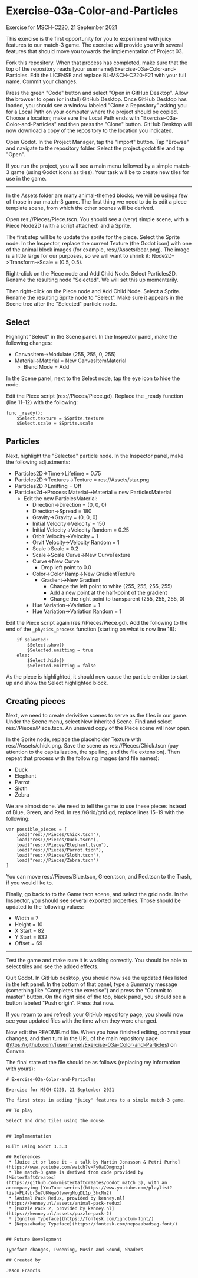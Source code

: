 # Exercise-03a-Color-and-Particles

Exercise for MSCH-C220, 21 September 2021

This exercise is the first opportunity for you to experiment with juicy features to our match-3 game. The exercise will provide you with several features that should move you towards the implementation of Project 03.

Fork this repository. When that process has completed, make sure that the top of the repository reads [your username]/Exercise-03a-Color-and-Particles. Edit the LICENSE and replace BL-MSCH-C220-F21 with your full name. Commit your changes.

Press the green "Code" button and select "Open in GitHub Desktop". Allow the browser to open (or install) GitHub Desktop. Once GitHub Desktop has loaded, you should see a window labeled "Clone a Repository" asking you for a Local Path on your computer where the project should be copied. Choose a location; make sure the Local Path ends with "Exercise-03a-Color-and-Particles" and then press the "Clone" button. GitHub Desktop will now download a copy of the repository to the location you indicated.

Open Godot. In the Project Manager, tap the "Import" button. Tap "Browse" and navigate to the repository folder. Select the project.godot file and tap "Open".

If you run the project, you will see a main menu followed by a simple match-3 game (using Godot icons as tiles). Your task will be to create new tiles for use in the game.

---

In the Assets folder are many animal-themed blocks; we will be usinga few of those in our match-3 game. The first thing we need to do is edit a piece template scene, from which the other scenes will be derived.

Open res://Pieces/Piece.tscn. You should see a (very) simple scene, with a Piece Node2D (with a script attached) and a Sprite.

The first step will be to update the sprite for the piece. Select the Sprite node. In the Inspector, replace the current Texture (the Godot icon) with one of the animal block images (for example, res://Assets/bear.png). The image is a little large for our purposes, so we will want to shrink it: Node2D->Transform->Scale = (0.5, 0.5).

Right-click on the Piece node and Add Child Node. Select Particles2D. Rename the resulting node "Selected". We will set this up momentarily.

Then right-click on the Piece node and Add Child Node. Select a Sprite. Rename the resulting Sprite node to "Select". Make sure it appears in the Scene tree after the "Selected" particle node.

## Select

Highlight "Select" in the Scene panel. In the Inspector panel, make the following changes:
 * CanvasItem->Modulate (255, 255, 0, 255)
 * Material->Material = New CanvasItemMaterial
   * Blend Mode = Add

In the Scene panel, next to the Select node, tap the eye icon to hide the node.

Edit the Piece script (res://Pieces/Piece.gd). Replace the _ready function (line 11–12) with the following:
```
func _ready():
	$Select.texture = $Sprite.texture
	$Select.scale = $Sprite.scale
```

## Particles

Next, highlight the "Selected" particle node. In the Inspector panel, make the following adjustments:

 * Particles2D->Time->Lifetime = 0.75
 * Particles2D->Textures->Texture = res://Assets/star.png
 * Particles2D->Emitting = Off
 * Particles2d->Process Material->Material = new ParticlesMaterial
   * Edit the new ParticlesMaterial:
     * Direction->Direction = (0, 0, 0)
     * Direction->Spread = 180
     * Gravity->Gravity = (0, 0, 0)
     * Initial Velocity->Velocity = 150
     * Initial Velocity->Velocity Random = 0.25
     * Orbit Velocity->Velocity = 1
     * Orvit Velocity->Velocity Random = 1
     * Scale->Scale = 0.2
     * Scale->Scale Curve->New CurveTexture
     * Curve->New Curve
       * Drop left point to 0.0
     * Color->Color Ramp->New GradientTexture
       * Gradient->New Gradient
         * Change the left point to white (255, 255, 255, 255)
         * Add a new point at the half-point of the gradient
         * Change the right point to transparent (255, 255, 255, 0) 
     * Hue Variation->Variation = 1
     * Hue Variation->Variation Random = 1

Edit the Piece script again (res://Pieces/Piece.gd). Add the following to the end of the `_physics_process` function (starting on what is now line 18):
```
	if selected:
		$Select.show()
		$Selected.emitting = true
	else:
		$Select.hide()
		$Selected.emitting = false
```

As the piece is highlighted, it should now cause the particle emitter to start up and show the Select highlighted block.

## Creating pieces

Next, we need to create derivitive scenes to serve as the tiles in our game. Under the Scene menu, select New Inherited Scene. Find and select res://Pieces/Piece.tscn. An unsaved copy of the Piece scene will now open.

In the Sprite node, replace the placeholder Texture with res://Assets/chick.png. Save the scene as res://Pieces/Chick.tscn (pay attention to the capitalization, the spelling, and the file extension). Then repeat that process with the following images (and file names):
 * Duck
 * Elephant
 * Parrot
 * Sloth
 * Zebra

We are almost done. We need to tell the game to use these pieces instead of Blue, Green, and Red.
In res://Grid/grid.gd, replace lines 15–19 with the following:
```
var possible_pieces = [
	load("res://Pieces/Chick.tscn"),
	load("res://Pieces/Duck.tscn"),
	load("res://Pieces/Elephant.tscn"),
	load("res://Pieces/Parrot.tscn"),
	load("res://Pieces/Sloth.tscn"),
	load("res://Pieces/Zebra.tscn")
]
```

You can move res://Pieces/Blue.tscn, Green.tscn, and Red.tscn to the Trash, if you would like to.

Finally, go back to to the Game.tscn scene, and select the grid node. In the Inspector, you should see several exported properties. Those should be updated to the following values:
 * Width = 7
 * Height = 10
 * X Start = 82
 * Y Start = 832
 * Offset = 69

---

Test the game and make sure it is working correctly. You should be able to select tiles and see the added effects.

Quit Godot. In GitHub desktop, you should now see the updated files listed in the left panel. In the bottom of that panel, type a Summary message (something like "Completes the exercise") and press the "Commit to master" button. On the right side of the top, black panel, you should see a button labeled "Push origin". Press that now.

If you return to and refresh your GitHub repository page, you should now see your updated files with the time when they were changed.

Now edit the README.md file. When you have finished editing, commit your changes, and then turn in the URL of the main repository page (https://github.com/[username]/Exercise-03a-Color-and-Particles) on Canvas.

The final state of the file should be as follows (replacing my information with yours):
```
# Exercise-03a-Color-and-Particles

Exercise for MSCH-C220, 21 September 2021

The first steps in adding "juicy" features to a simple match-3 game.

## To play

Select and drag tiles using the mouse.


## Implementation

Built using Godot 3.3.3

## References
 * [Juice it or lose it — a talk by Martin Jonasson & Petri Purho](https://www.youtube.com/watch?v=Fy0aCDmgnxg)
 * The match-3 game is derived from code provided by [MisterTaftCreates](https://github.com/mistertaftcreates/Godot_match_3), with an accompanying [YouTube series](https://www.youtube.com/playlist?list=PL4vbr3u7UKWqwQlvwvgNcgDL1p_3hcNn2)
 * [Animal Pack Redux, provided by kenney.nl](https://kenney.nl/assets/animal-pack-redux)
 * [Puzzle Pack 2, provided by kenney.nl](https://kenney.nl/assets/puzzle-pack-2)
 * [Ignotum Typeface](https://fontesk.com/ignotum-font/)
 * [Nepszabadag Typeface](https://fontesk.com/nepszabadsag-font/)
 

## Future Development

Typeface changes, Tweening, Music and Sound, Shaders

## Created by 

Jason Francis
```
